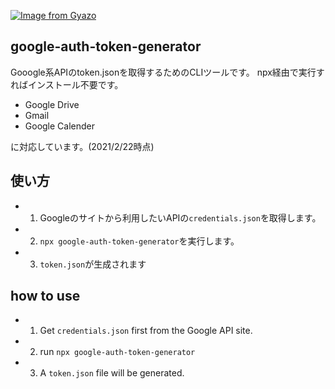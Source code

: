 
[![Image from Gyazo](https://i.gyazo.com/92b73b1253594a5c39761079492cb9da.gif)](https://gyazo.com/92b73b1253594a5c39761079492cb9da)

## google-auth-token-generator

Gooogle系APIのtoken.jsonを取得するためのCLIツールです。
npx経由で実行すればインストール不要です。

* Google Drive
* Gmail
* Google Calender

に対応しています。(2021/2/22時点)

## 使い方

* 1. Googleのサイトから利用したいAPIの`credentials.json`を取得します。
* 2. `npx google-auth-token-generator`を実行します。
* 3. `token.json`が生成されます

## how to use

* 1. Get `credentials.json` first from the Google API site.
* 2. run `npx google-auth-token-generator`
* 3. A `token.json` file will be generated.

